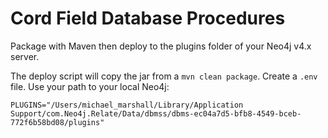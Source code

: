 # Cord Field Database Procedures

Package with Maven then deploy to the plugins folder of your Neo4j v4.x server.

The deploy script will copy the jar from a `mvn clean package`. Create a `.env` file. Use your path to your local Neo4j:

```
PLUGINS="/Users/michael_marshall/Library/Application Support/com.Neo4j.Relate/Data/dbmss/dbms-ec04a7d5-bfb8-4549-bceb-772f6b58bd08/plugins"
```
